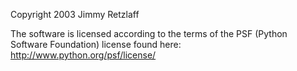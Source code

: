 Copyright 2003 Jimmy Retzlaff

The software is licensed according to the terms of the PSF (Python Software Foundation) license found here: http://www.python.org/psf/license/